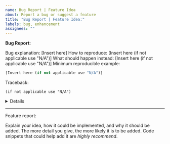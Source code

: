 ```yaml
---
name: Bug Report | Feature Idea
about: Report a bug or suggest a feature
title: "Bug Report | Feature Idea:"
labels: bug, enhancement
assignees: ""
---
```


**Bug Report:**

Bug explanation: [Insert here]
How to reproduce: [Insert here (if not applicable use "N/A")]
What should happen instead: [Insert here (if not applicable use "N/A")]
Minimum reproducible example:

```python
[Insert here (if not applicable use "N/A")]
```

Traceback:

```
(if not applicable use "N/A")
```

<details>

OS: [Insert here (if not applicable use "N/A")]
Git branch: [Insert here (if not applicable use "N/A")]
Commit that bug started: [Insert here (if not applicable use "N/A")]

</details>

---

Feature report:

Explain your idea, how it could be implemented, and why it should be added. The more detail you give, the more likely it is to be added. Code snippets that could help add it are _highly recommend_.
